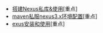 - [搭建Nexus私库&使用](https://blog.csdn.net/luozhonghua2014/article/details/81583510)[重点]
- [maven私服nexus3.x环境配置](https://www.xncoding.com/2017/09/02/tool/nexus.html)[重点]
- [exus安装和使用](https://www.cnblogs.com/grimm/p/11404862.html)[重点]